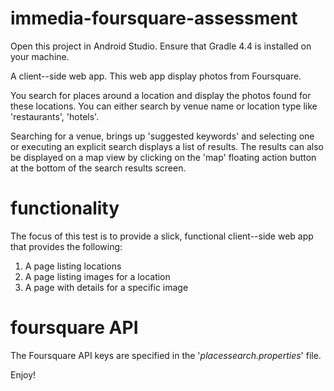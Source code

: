 # immedia-foursquare-assessment

Open this project in Android Studio.
Ensure that Gradle 4.4 is installed on your machine.

A client--side web app. This web app display photos from Foursquare.

You search for places around a location and display the photos found for these locations. You can either search by venue name or location type like 'restaurants', 'hotels'.

Searching for a venue, brings up 'suggested keywords' and selecting one or executing an explicit search displays a list of results. The results can also be displayed on a map view by clicking on the 'map' floating action button at the bottom of the search results screen.

# functionality

The focus of this test is to provide a slick, functional client--side web app that provides the
following:
1. A page listing locations
2. A page listing images for a location
3. A page with details for a specific image

# foursquare API

The Foursquare API keys are specified in the '_placessearch.properties_' file.

Enjoy!
